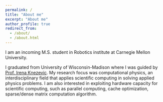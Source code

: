 ```yaml
---
permalink: /
title: "About me"
excerpt: "About me"
author_profile: true
redirect_from: 
  - /about/
  - /about.html
---
```


I am an incoming M.S. student in Robotics institute at Carnegie Mellon University. 

I graduated from University of Wisconsin-Madison where I was guided by [Prof. Irena Knezevic](https://qtts.engr.wisc.edu/). My research focus was computational physics, an interdisciplinary field that applies scientific computing in solving applied physics problems. I am also interested in exploiting hardware capacity for scientific computing, such as parallel computing, cache optimization, sparse/dense matrix computation algorithm.

